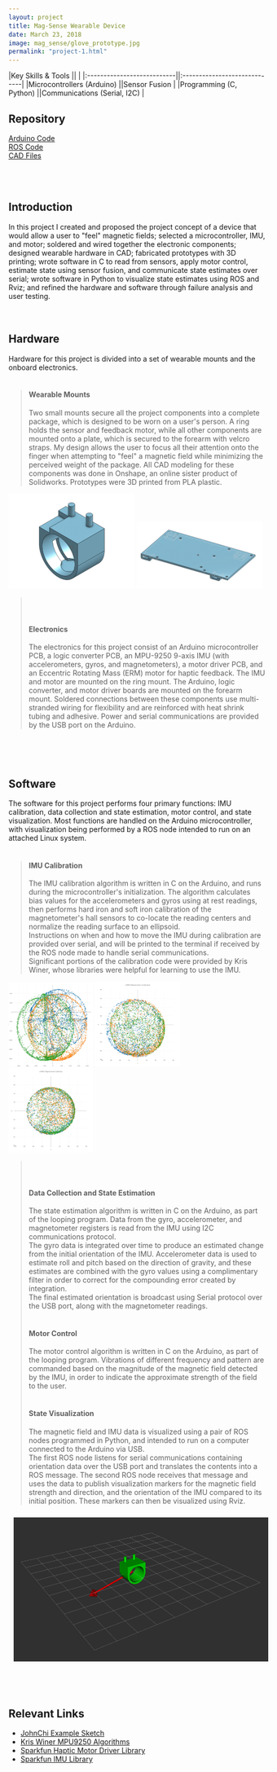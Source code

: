```yaml
---
layout: project
title: Mag-Sense Wearable Device
date: March 23, 2018
image: mag_sense/glove_prototype.jpg
permalink: "project-1.html"
---
```


<!-- 
TODO:

-->


<!-- Tags and Video -->
<!-- Line before a table should be blank -->

|Key Skills & Tools          ||                              |
|:---------------------------||:-----------------------------|
|Microcontrollers (Arduino)  ||Sensor Fusion                 |
|Programming (C, Python)     ||Communications (Serial, I2C)  |



## Repository
[Arduino Code](https://github.com/idtx314/gloveduino)  
[ROS Code](https://github.com/idtx314/rosglove)  
[CAD Files](https://cad.onshape.com/documents/59f6b9e68d51d87d17f218b7/w/08135ad5edb522fb621632bc/e/02c82a1bae2817e4d66146ec)  
<br />
<br />
<br />



## Introduction
In this project I created and proposed the project concept of a device that would allow a user to "feel" magnetic fields; selected a microcontroller, IMU, and motor; soldered and wired together the electronic components; designed wearable hardware in CAD; fabricated prototypes with 3D printing; wrote software in C to read from sensors, apply motor control, estimate state using sensor fusion, and communicate state estimates over serial; wrote software in Python to visualize state estimates using ROS and Rviz; and refined the hardware and software through failure analysis and user testing.
<br />
<br />
<br />



## Hardware
Hardware for this project is divided into a set of wearable mounts and the onboard electronics.
<br />
<br />
>
>#### Wearable Mounts
>Two small mounts secure all the project components into a complete package, which is designed to be worn on a user's person. A ring holds the sensor and feedback motor, while all other components are mounted onto a plate, which is secured to the forearm with velcro straps. My design allows the user to focus all their attention onto the finger when attempting to "feel" a magnetic field while minimizing the perceived weight of the package. All CAD modeling for these components was done in Onshape, an online sister product of Solidworks. Prototypes were 3D printed from PLA plastic.

<img src="./public/images/mag_sense/ring.png" alt="IMU Ring" style="display: inline-block; max-width: 49%; max-height: 49%;" />
<img src="./public/images/mag_sense/forearm.png" alt="Forearm Plate" style="display: inline-block; max-width: 49%; max-height: 49%;" />

><br />
><br />
>
>#### Electronics
>The electronics for this project consist of an Arduino microcontroller PCB, a logic converter PCB, an MPU-9250 9-axis IMU (with accelerometers, gyros, and magnetometers), a motor driver PCB, and an Eccentric Rotating Mass (ERM) motor for haptic feedback.
>The IMU and motor are mounted on the ring mount. The Arduino, logic converter, and motor driver boards are mounted on the forearm mount. Soldered connections between these components use multi-stranded wiring for flexibility and are reinforced with heat shrink tubing and adhesive. Power and serial communications are provided by the USB port on the Arduino.
<br />
<br />
<br />



## Software
The software for this project performs four primary functions: IMU calibration, data collection and state estimation, motor control, and state visualization. Most functions are handled on the Arduino microcontroller, with visualization being performed by a ROS node intended to run on an attached Linux system.
<br />
<br />
>
>#### IMU Calibration
>The IMU calibration algorithm is written in C on the Arduino, and runs during the microcontroller's initialization. The algorithm calculates bias values for the accelerometers and gyros using at rest readings, then performs hard iron and soft iron calibration of the magnetometer's hall sensors to co-locate the reading centers and normalize the reading surface to an ellipsoid.  
>Instructions on when and how to move the IMU during calibration are provided over serial, and will be printed to the terminal if received by the ROS node made to handle serial communications.  
>Significant portions of the calibration code were provided by Kris Winer, whose libraries were helpful for learning to use the IMU.

<img src="./public/images/mag_sense/calibration.jpg" alt="Before Cal" style="display: inline-block; max-width: 33%; max-height: 33%;" />
<img src="./public/images/mag_sense/calibration2.png" alt="After Hard Iron" style="display: inline-block; max-width: 33%; max-height: 33%;" />
<img src="./public/images/mag_sense/calibration3.png" alt="After Soft Iron" style="display: inline-block; max-width: 33%; max-height: 33%;" />

><br />
><br />
>
>#### Data Collection and State Estimation
>The state estimation algorithm is written in C on the Arduino, as part of the looping program. Data from the gyro, accelerometer, and magnetometer registers is read from the IMU using I2C communications protocol.  
>The gyro data is integrated over time to produce an estimated change from the initial orientation of the IMU. Accelerometer data is used to estimate roll and pitch based on the direction of gravity, and these estimates are combined with the gyro values using a complimentary filter in order to correct for the compounding error created by integration.  
>The final estimated orientation is broadcast using Serial protocol over the USB port, along with the magnetometer readings.
><br />
><br />
>
>#### Motor Control
>The motor control algorithm is written in C on the Arduino, as part of the looping program. Vibrations of different frequency and pattern are commanded based on the magnitude of the magnetic field detected by the IMU, in order to indicate the approximate strength of the field to the user.
><br />
><br />
>
>#### State Visualization
>The magnetic field and IMU data is visualized using a pair of ROS nodes programmed in Python, and intended to run on a computer connected to the Arduino via USB.  
>The first ROS node listens for serial communications containing orientation data over the USB port and translates the contents into a ROS message. The second ROS node receives that message and uses the data to publish visualization markers for the magnetic field strength and direction, and the orientation of the IMU compared to its initial position. These markers can then be visualized using Rviz.

<img src="./public/images/mag_sense/visualization.png" alt="Visualizer" width="500" style="display: block; margin-left: auto; margin-right: auto; padding: 10px;"/>

<br />
<br />
<br />



## Relevant Links
* [JohnChi Example Sketch](https://playground.arduino.cc/Main/MPU-6050)
* [Kris Winer MPU9250 Algorithms](https://github.com/kriswiner/MPU9250)
* [Sparkfun Haptic Motor Driver Library](https://www.sparkfun.com/products/14538)
* [Sparkfun IMU Library](https://www.sparkfun.com/products/13762)

